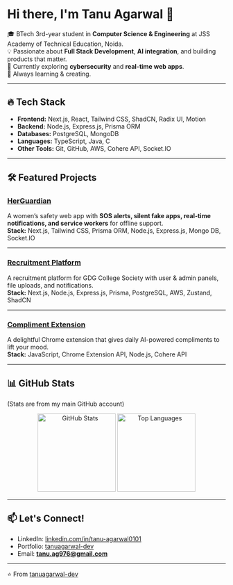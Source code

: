 # Hi there, I'm Tanu Agarwal 👋

🎓 BTech 3rd-year student in **Computer Science & Engineering** at JSS Academy of Technical Education, Noida.  
💡 Passionate about **Full Stack Development**, **AI integration**, and building products that matter.  
🌱 Currently exploring **cybersecurity** and **real-time web apps**.  
🚀 Always learning & creating.

---

## 🔥 Tech Stack
- **Frontend:** Next.js, React, Tailwind CSS, ShadCN, Radix UI, Motion
- **Backend:** Node.js, Express.js, Prisma ORM
- **Databases:** PostgreSQL, MongoDB
- **Languages:** TypeScript, Java, C
- **Other Tools:** Git, GitHub, AWS, Cohere API, Socket.IO

---

## 🛠️ Featured Projects

### [HerGuardian](https://github.com/tanuagarwal-dev/herguardian)
A women’s safety web app with **SOS alerts, silent fake apps, real-time notifications, and service workers** for offline support.  
**Stack:** Next.js, Tailwind CSS, Prisma ORM, Node.js, Express.js, Mongo DB, Socket.IO

---

### [Recruitment Platform](https://recruitments.gdscjss.in/)
A recruitment platform for GDG College Society with user & admin panels, file uploads, and notifications.  
**Stack:** Next.js, Node.js, Express.js, Prisma, PostgreSQL, AWS, Zustand, ShadCN

---

### [Compliment Extension](https://github.com/tanuagarwal-dev/compliment-extension)
A delightful Chrome extension that gives daily AI-powered compliments to lift your mood.  
**Stack:** JavaScript, Chrome Extension API, Node.js, Cohere API

---

## 📊 GitHub Stats
(Stats are from my main GitHub account) 
<p align="center">
  <img src="https://github-readme-stats.vercel.app/api?username=tanu-agarwal0101&show_icons=true&theme=radical" alt="GitHub Stats" height="180"/>
  <img src="https://github-readme-stats.vercel.app/api/top-langs/?username=tanu-agarwal0101&layout=compact&theme=radical" alt="Top Languages" height="180"/>
</p>

---

## 📫 Let's Connect!
- LinkedIn: [linkedin.com/in/tanu-agarwal0101](https://www.linkedin.com/in/tanu-agarwal0101)  
- Portfolio: [tanuagarwal-dev](https://tanuagarwal-portfolio.vercel.app/) 
- Email: **tanu.ag976@gmail.com**

---
⭐️ From [tanuagarwal-dev](https://github.com/tanuagarwal-dev)
